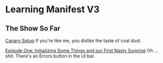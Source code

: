 # Learning Manifest V3

## The Show So Far

[Canary Setup](https://github.com/kentbrew/learning-manifest-v3/blob/master/canary_setup.md)
If you're like me, you dislike the taste of coal dust.

[Episode One: Initializing Some Things and our First Nasty Surprise](https://github.com/kentbrew/learning-manifest-v3/blob/master/ep_001.md)
Oh ... shit. There's an Errors button in the UI bar.
